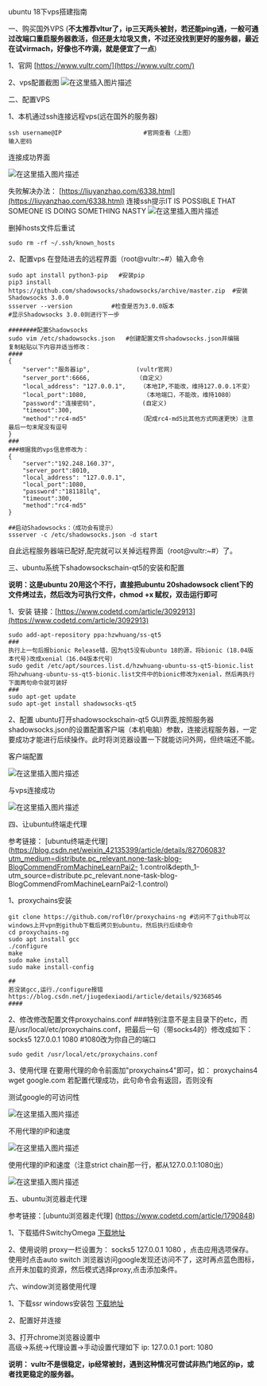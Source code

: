ubuntu 18下vps搭建指南

一、购买国外VPS
(**不太推荐vltur了，ip三天两头被封，若还能ping通，一般可通过改端口重启服务器救活，但还是太垃圾又贵，不过还没找到更好的服务器，最近在试virmach，好像也不咋滴，就是便宜了一点**)

1、官网
[https://www.vultr.com/](https://www.vultr.com/)

2、vps配置截图
 ![在这里插入图片描述](https://img-blog.csdnimg.cn/20210218124113512.png?x-oss-process=image/watermark,type_ZmFuZ3poZW5naGVpdGk,shadow_10,text_aHR0cHM6Ly9ibG9nLmNzZG4ubmV0L2RyYWdvbnN0cm9uZw==,size_16,color_FFFFFF,t_70#pic_center)

二、配置VPS

1、本机通过ssh连接远程vps(远在国外的服务器)

```
ssh username@IP                       #官网查看（上图）
输入密码                              

```
连接成功界面

![在这里插入图片描述](https://img-blog.csdnimg.cn/20210218124305245.png?x-oss-process=image/watermark,type_ZmFuZ3poZW5naGVpdGk,shadow_10,text_aHR0cHM6Ly9ibG9nLmNzZG4ubmV0L2RyYWdvbnN0cm9uZw==,size_16,color_FFFFFF,t_70#pic_center)

失败解决办法：
[https://liuyanzhao.com/6338.html](https://liuyanzhao.com/6338.html)
连接ssh提示IT IS POSSIBLE THAT SOMEONE IS DOING SOMETHING NASTY
 ![在这里插入图片描述](https://img-blog.csdnimg.cn/20210218124406695.png?x-oss-process=image/watermark,type_ZmFuZ3poZW5naGVpdGk,shadow_10,text_aHR0cHM6Ly9ibG9nLmNzZG4ubmV0L2RyYWdvbnN0cm9uZw==,size_16,color_FFFFFF,t_70#pic_center)

删掉hosts文件后重试

```
sudo rm -rf ~/.ssh/known_hosts
```


2、配置vps
在登陆进去的远程界面（root@vultr:~#）输入命令

```
sudo apt install python3-pip   #安装pip
pip3 install https://github.com/shadowsocks/shadowsocks/archive/master.zip  #安装Shadowsocks 3.0.0
ssserver --version           #检查是否为3.0.0版本
#显示Shadowsocks 3.0.0则进行下一步

########配置Shadowsocks
sudo vim /etc/shadowsocks.json   #创建配置文件shadowsocks.json并编辑
复制粘贴以下内容并适当修改：
####
{
    "server":"服务器ip",             (vultr官网)
    "server_port":6666,             （自定义）
    "local_address": "127.0.0.1",    （本地IP,不能改，维持127.0.0.1不变）
    "local_port":1080,                （本地端口，不能改，维持1080）
    "password":"连接密码",             (自定义)
    "timeout":300,                    
    "method":"rc4-md5"               （配成rc4-md5比其他方式网速更快）注意最后一句末尾没有逗号
}
###
###根据我的vps信息修改为：
{
    "server":"192.248.160.37",   
    "server_port":8010,    
    "local_address": "127.0.0.1",   
    "local_port":1080,                
    "password":"181181lq",            
    "timeout":300,                    
    "method":"rc4-md5"              
}

##启动Shadowsocks：（成功会有提示）
ssserver -c /etc/shadowsocks.json -d start

```



自此远程服务器端已配好,配完就可以关掉远程界面（root@vultr:~#）了。

三、ubuntu系统下shadowsockschain-qt5的安装和配置

**说明：这是ubuntu 20用这个不行，直接把ubuntu 20shadowsock client下的文件烤过去，然后改为可执行文件，chmod +x 赋权，双击运行即可**

1、安装
链接：[https://www.codetd.com/article/3092913](https://www.codetd.com/article/3092913)

```
sudo add-apt-repository ppa:hzwhuang/ss-qt5
###
执行上一句后报bionic Release错，因为qt5没有ubuntu 18的源，将bionic (18.04版本代号)改成xenial（16.04版本代号）
sudo gedit /etc/apt/sources.list.d/hzwhuang-ubuntu-ss-qt5-bionic.list
将hzwhuang-ubuntu-ss-qt5-bionic.list文件中的bionic修改为xenial，然后再执行下面两句命令就可装好
###
sudo apt-get update
sudo apt-get install shadowsocks-qt5

```

2、配置
ubuntu打开shadowsockschain-qt5 GUI界面,按照服务器shadowsocks.json的设置配置客户端（本机电脑）参数，连接远程服务器，一定要成功才能进行后续操作。此时将浏览器设置一下就能访问外网，但终端还不能。

客户端配置

 ![在这里插入图片描述](https://img-blog.csdnimg.cn/20210218124805626.png?x-oss-process=image/watermark,type_ZmFuZ3poZW5naGVpdGk,shadow_10,text_aHR0cHM6Ly9ibG9nLmNzZG4ubmV0L2RyYWdvbnN0cm9uZw==,size_16,color_FFFFFF,t_70#pic_center)

与vps连接成功

![在这里插入图片描述](https://img-blog.csdnimg.cn/20210218124824243.png?x-oss-process=image/watermark,type_ZmFuZ3poZW5naGVpdGk,shadow_10,text_aHR0cHM6Ly9ibG9nLmNzZG4ubmV0L2RyYWdvbnN0cm9uZw==,size_16,color_FFFFFF,t_70#pic_center)


四、让ubuntu终端走代理

参考链接：
[ubuntu终端走代理](https://blog.csdn.net/weixin_42135399/article/details/82706083?utm_medium=distribute.pc_relevant.none-task-blog-BlogCommendFromMachineLearnPai2-
1.control&depth_1-utm_source=distribute.pc_relevant.none-task-blog-BlogCommendFromMachineLearnPai2-1.control)

1、proxychains安装

```
git clone https://github.com/rofl0r/proxychains-ng #访问不了github可以windows上开vpn到github下载后拷贝到ubuntu，然后执行后续命令
cd proxychains-ng
sudo apt install gcc
./configure
make
sudo make install
sudo make install-config

##
若没装gcc,运行./configure报错
https://blog.csdn.net/jiugedexiaodi/article/details/92368546
####

```


2、修改修改配置文件proxychains.conf
###特别注意不是主目录下的etc，而是/usr/local/etc/proxychains.conf，把最后一句（带socks4的）修改成如下：
socks5  127.0.0.1 1080  #1080改为你自己的端口

```
sudo gedit /usr/local/etc/proxychains.conf
```

3、使用代理
在要用代理的命令前面加"proxychains4"即可，如：
proxychains4 wget google.com
若配置代理成功，此句命令会有返回，否则没有

测试google的可访问性

 ![在这里插入图片描述](https://img-blog.csdnimg.cn/20210218125015484.png?x-oss-process=image/watermark,type_ZmFuZ3poZW5naGVpdGk,shadow_10,text_aHR0cHM6Ly9ibG9nLmNzZG4ubmV0L2RyYWdvbnN0cm9uZw==,size_16,color_FFFFFF,t_70#pic_center)

不用代理的IP和速度

 ![在这里插入图片描述](https://img-blog.csdnimg.cn/20210218125023903.png#pic_center)

使用代理的IP和速度（注意strict chain那一行，都从127.0.0.1:1080出）

 ![在这里插入图片描述](https://img-blog.csdnimg.cn/20210218125058710.png?x-oss-process=image/watermark,type_ZmFuZ3poZW5naGVpdGk,shadow_10,text_aHR0cHM6Ly9ibG9nLmNzZG4ubmV0L2RyYWdvbnN0cm9uZw==,size_16,color_FFFFFF,t_70#pic_center)


五、ubuntu浏览器走代理

参考链接：[ubuntu浏览器走代理]
(https://www.codetd.com/article/1790848)

1、下载插件SwitchyOmega 
[下载地址](https://proxy-switchyomega.com/download/#firefox-%E6%88%96%E5%9F%BA%E4%BA%8E-mozilla-%E7%9A%84%E6%B5%8F%E8%A7%88%E5%99%A8)

2、使用说明
proxy一栏设置为：  socks5 127.0.0.1 1080  ，点击应用选项保存。
使用时点击auto switch 
浏览器访问google发现还访问不了，这时再点蓝色图标，点开未加载的资源，然后模式选择proxy,点击添加条件。

六、window浏览器使用代理

1、下载ssr windows安装包
[下载地址](https://tlanyan.me/shadowsockr-shadowsocksr-shadowsocksrr-clients/)

2、配置好并连接

3、打开chrome浏览器设置中  
高级->系统->代理设置->手动设置代理如下
ip:   127.0.0.1
port: 1080




**说明：
vultr不是很稳定，ip经常被封，遇到这种情况可尝试非热门地区的ip，或者找更稳定的服务器。**
